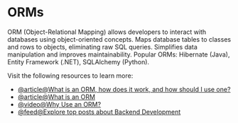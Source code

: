 # ORMs

ORM (Object-Relational Mapping) allows developers to interact with databases using object-oriented concepts. Maps database tables to classes and rows to objects, eliminating raw SQL queries. Simplifies data manipulation and improves maintainability. Popular ORMs: Hibernate (Java), Entity Framework (.NET), SQLAlchemy (Python).

Visit the following resources to learn more:

- [@article@What is an ORM, how does it work, and how should I use one?](https://stackoverflow.com/a/1279678)
- [@article@What is an ORM](https://www.freecodecamp.org/news/what-is-an-orm-the-meaning-of-object-relational-mapping-database-tools/)
- [@video@Why Use an ORM?](https://www.youtube.com/watch?v=vHt2LC1EM3Q)
- [@feed@Explore top posts about Backend Development](https://app.daily.dev/tags/backend?ref=roadmapsh)